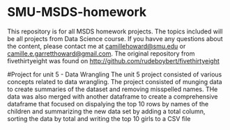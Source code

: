 # SMU-MSDS-homework
This repository is for all MSDS homework projects.  The topics included will be all projects from Data Science course.  If you havve any questions about the content, please contact me at camillehoward@smu.edu or camille.e.garretthoward@gmail.com.
The original repository from fivethirtyeight was found on http://github.com/rudeboybert/fivethirtyeight


#Project for unit 5 - Data Wrangling
The unit 5 project consisted of various concepts related to data wrangling.  The project consisted of munging data to create summaries of the dataset and removing misspelled names.  THe data was also merged with another dataframe to create a comprehensive dataframe that focused on dispalying the top 10 rows by names of the children and summarizing the new data set by adding a total column, sorting the data by total and writing the top 10 girls to a CSV file

